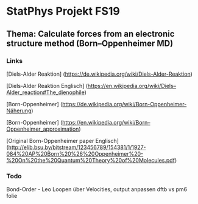 # StatPhys Projekt FS19

## Thema: Calculate forces from an electronic structure method (Born–Oppenheimer MD)

### Links
[Diels-Alder Reaktion] (https://de.wikipedia.org/wiki/Diels-Alder-Reaktion)

[Diels-Alder Reaktion Englisch] (https://en.wikipedia.org/wiki/Diels–Alder_reaction#The_dienophile)

[Born-Oppenheimer] (https://de.wikipedia.org/wiki/Born-Oppenheimer-Näherung)

[Born-Oppenheimer] (https://en.wikipedia.org/wiki/Born–Oppenheimer_approximation)

[Original Born-Oppenheimer paper Englisch] (http://elib.bsu.by/bitstream/123456789/154381/1/1927-084%20AP%20Born%20%26%20Oppenheimer%20-%20On%20the%20Quantum%20Theory%20of%20Molecules.pdf)

### Todo
Bond-Order - Leo
Loopen über Velocities, output anpassen
dftb vs pm6
folie
